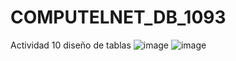 # COMPUTELNET_DB_1093
Actividad 10 diseño de tablas
![image](https://github.com/user-attachments/assets/bc114074-b73e-4d57-9a58-68ad6a486b81)
![image](https://github.com/user-attachments/assets/c97543cd-7f65-4f76-acce-b03b8597bf4f)

